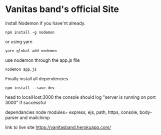 # Vanitas band's official Site

install Nodemon if you have'nt already. 

```
npm install -g nodemon 
```

or using yarn 

```
yarn global add nodemon
```

use nodemon through the app.js file 

```
nodemon app.js
```
Finally install all dependencies
```
npm install --save-dev
```

head to localHost:3000 the console should log "server is running on port 3000" if successful

dependancies node modules=  express, ejs, path, https, console, body-parser and mailchimp

link to live site https://vanitasband.herokuapp.com/
